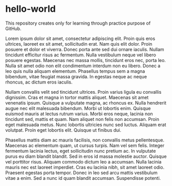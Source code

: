 # hello-world
This repository creates only for learning through practice purpose of GitHub.

Lorem ipsum dolor sit amet, consectetur adipiscing elit. Proin quis eros ultrices, laoreet ex sit amet, sollicitudin erat. Nam quis elit dolor. Proin posuere et dolor et viverra. Donec porta ante sed dui ornare iaculis. Nullam tincidunt efficitur risus ac fermentum. Nulla vestibulum neque vel libero posuere egestas. Maecenas nec massa mollis, tincidunt eros nec, porta leo. Nulla sit amet odio non elit condimentum interdum non eu libero. Donec a leo quis nulla aliquam elementum. Phasellus tempus sem a magna bibendum, vitae feugiat massa gravida. In egestas neque ac neque rhoncus, ac dictum eros iaculis.

Nullam convallis velit sed tincidunt ultrices. Proin varius ligula eu convallis dignissim. Cras et magna in tortor mattis aliquet. Maecenas sit amet venenatis ipsum. Quisque a vulputate magna, ac rhoncus ex. Nulla hendrerit augue nec elit malesuada bibendum. Morbi ut lobortis enim. Quisque euismod mauris at lectus rutrum varius. Morbi eros neque, lacinia non tincidunt sed, mattis et quam. Nam aliquet non felis non accumsan. Proin eget malesuada metus. Nunc lobortis ultricies nunc sed luctus. Aliquam erat volutpat. Proin eget lobortis elit. Quisque ut finibus dui.

Phasellus mattis diam ac mauris facilisis, non convallis metus pellentesque. Maecenas ac elementum quam, ut cursus turpis. Nam vel sem felis. Integer fermentum lacinia lectus, eget sollicitudin nunc pretium ac. In vulputate purus eu diam blandit blandit. Sed in eros id massa molestie auctor. Quisque vel porttitor risus. Aliquam commodo dictum leo a accumsan. Nulla lacinia mauris nec est laoreet imperdiet. Cras eu lacinia nibh, sit amet laoreet odio. Praesent egestas porta tempor. Donec in leo sed arcu mattis vestibulum vitae a enim. Sed a nunc id quam blandit accumsan. Suspendisse potenti.
